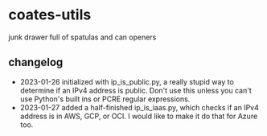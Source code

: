# coates-utils
 junk drawer full of spatulas and can openers
## changelog
* 2023-01-26 initialized with ip\_is\_public.py, a really stupid way to determine if an IPv4 address is public. Don't use this unless you can't use Python's built ins or PCRE regular expressions.
* 2023-01-27 added a half-finished ip\_is\_iaas.py, which checks if an IPv4 address is in AWS, GCP, or OCI. I would like to make it do that for Azure too.
